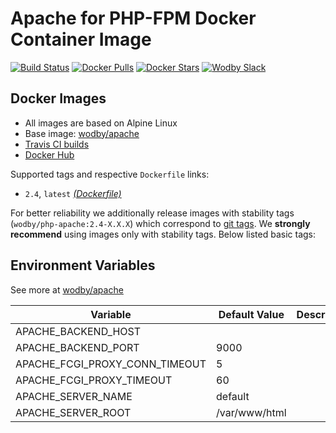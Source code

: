 # Apache for PHP-FPM Docker Container Image 

[![Build Status](https://travis-ci.org/wodby/php-apache.svg?branch=master)](https://travis-ci.org/wodby/php-apache)
[![Docker Pulls](https://img.shields.io/docker/pulls/wodby/php-apache.svg)](https://hub.docker.com/r/wodby/php-apache)
[![Docker Stars](https://img.shields.io/docker/stars/wodby/php-apache.svg)](https://hub.docker.com/r/wodby/php-apache)
[![Wodby Slack](http://slack.wodby.com/badge.svg)](http://slack.wodby.com)

## Docker Images

* All images are based on Alpine Linux
* Base image: [wodby/apache](https://github.com/wodby/apache)
* [Travis CI builds](https://travis-ci.org/wodby/php-apache) 
* [Docker Hub](https://hub.docker.com/r/wodby/php-apache)

Supported tags and respective `Dockerfile` links:

* `2.4`, `latest` [_(Dockerfile)_](https://github.com/wodby/php-apache/tree/master/Dockerfile)

For better reliability we additionally release images with stability tags (`wodby/php-apache:2.4-X.X.X`) which correspond to [git tags](https://github.com/wodby/php-apache/releases). We **strongly recommend** using images only with stability tags. Below listed basic tags:

## Environment Variables

See more at [wodby/apache](https://github.com/wodby/apache)

| Variable                       | Default Value | Description |
| ------------------------------ | ------------- | ----------- |
| APACHE_BACKEND_HOST            |               |             |
| APACHE_BACKEND_PORT            | 9000          |             |
| APACHE_FCGI_PROXY_CONN_TIMEOUT | 5             |             |
| APACHE_FCGI_PROXY_TIMEOUT      | 60            |             |
| APACHE_SERVER_NAME             | default       |             |
| APACHE_SERVER_ROOT             | /var/www/html |             |
